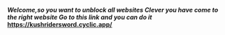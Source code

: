 ***Welcome,so you want to unblock all websites
Clever you have come to the right website
Go to this link and you can do it***
**https://kushridersword.cyclic.app/**
